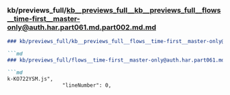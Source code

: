 ### kb/previews_full/kb__previews_full__kb__previews_full__flows__time-first__master-only@auth.har.part061.md.part002.md.md

```md
### kb/previews_full/kb__previews_full__flows__time-first__master-only@auth.har.part061.md.part002.md

```md
### kb/previews_full/flows__time-first__master-only@auth.har.part061.md (part 002)

```md
k-KO722YSM.js",
                  "lineNumber": 0,
           
```

```

```

```
